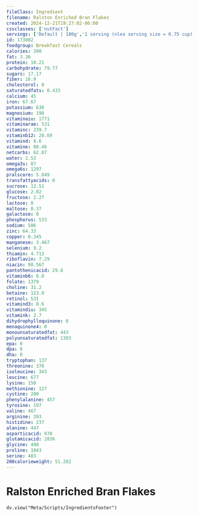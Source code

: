 ```yaml
---
fileClass: Ingredient
filename: Ralston Enriched Bran Flakes
created: 2024-12-21T19:27:02-06:00
cssclasses: ['nutFact']
servings: ['Default | 100g','1 serving (nlea serving size = 0.75 cup) | 29','1 cup | 42']
id: 173002
foodgroup: Breakfast Cereals
calories: 390
fat: 3.36
protein: 10.21
carbohydrate: 79.77
sugars: 17.17
fiber: 16.9
cholesterol: 0
saturatedfats: 0.433
calcium: 45
iron: 67.67
potassium: 630
magnesium: 190
vitaminaiu: 1771
vitaminarae: 531
vitaminc: 239.7
vitaminb12: 20.69
vitamind: 8.6
vitamine: 80.46
netcarbs: 62.87
water: 2.53
omega3s: 87
omega6s: 1297
pralscore: 5.849
transfattyacids: 0
sucrose: 12.51
glucose: 2.02
fructose: 2.27
lactose: 0
maltose: 0.37
galactose: 0
phosphorus: 533
sodium: 586
zinc: 64.33
copper: 0.345
manganese: 3.467
selenium: 9.2
thiamin: 4.713
riboflavin: 7.29
niacin: 90.567
pantothenicacid: 29.8
vitaminb6: 6.8
folate: 1379
choline: 31.2
betaine: 123.9
retinol: 531
vitamind3: 8.6
vitamindiu: 345
vitamink: 2.7
dihydrophylloquinone: 0
menaquinone4: 0
monounsaturatedfat: 443
polyunsaturatedfat: 1383
epa: 0
dpa: 0
dha: 0
tryptophan: 137
threonine: 370
isoleucine: 343
leucine: 677
lysine: 150
methionine: 127
cystine: 200
phenylalanine: 457
tyrosine: 197
valine: 467
arginine: 393
histidine: 237
alanine: 447
asparticacid: 970
glutamicacid: 2836
glycine: 490
proline: 1043
serine: 483
200calorieweight: 51.282
---
```


# Ralston Enriched Bran Flakes

```dataviewjs
dv.view("Meta/Scripts/IngredientsFooter")
```